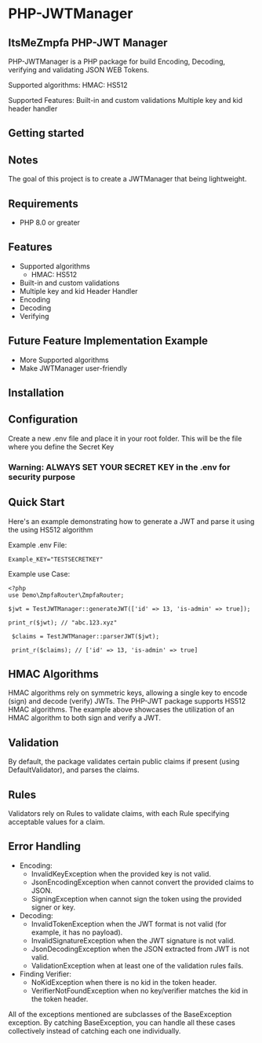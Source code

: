 # PHP-JWTManager

## ItsMeZmpfa PHP-JWT Manager
PHP-JWTManager is a PHP package for build Encoding, Decoding, verifying and validating JSON WEB Tokens.

Supported algorithms:
    HMAC: HS512

Supported Features:
Built-in and custom validations
Multiple key and kid header handler

## Getting started

## Notes

The goal of this project is to create a JWTManager that being lightweight.

## Requirements
- PHP 8.0 or greater

## Features
- Supported algorithms
  - HMAC: HS512
- Built-in and custom validations
- Multiple key and kid Header Handler
- Encoding
- Decoding
- Verifying

## Future Feature Implementation Example
- More Supported algorithms
- Make JWTManager user-friendly

## Installation

## Configuration
Create a new .env file and place it in your root folder. This will be the file where you define the Secret Key

### Warning: ALWAYS SET YOUR SECRET KEY in the .env for security purpose

## Quick Start
Here's an example demonstrating how to generate a JWT and parse it using the using HS512 algorithm

Example .env File:
```
Example_KEY="TESTSECRETKEY"
```
Example use Case:
```
<?php
use Demo\ZmpfaRouter\ZmpfaRouter;

$jwt = TestJWTManager::generateJWT(['id' => 13, 'is-admin' => true]);

print_r($jwt); // "abc.123.xyz"

 $claims = TestJWTManager::parserJWT($jwt);
 
 print_r($claims); // ['id' => 13, 'is-admin' => true]
```

## HMAC Algorithms

HMAC algorithms rely on symmetric keys, allowing a single key to encode (sign) and decode (verify) JWTs. The PHP-JWT package supports HS512 HMAC algorithms. The example above showcases the utilization of an HMAC algorithm to both sign and verify a JWT.

## Validation
By default, the package validates certain public claims if present (using DefaultValidator), and parses the claims.
## Rules

Validators rely on Rules to validate claims, with each Rule specifying acceptable values for a claim.



## Error Handling

- Encoding:
  - InvalidKeyException when the provided key is not valid.
  - JsonEncodingException when cannot convert the provided claims to JSON.
  - SigningException when cannot sign the token using the provided signer or key.
- Decoding:
  - InvalidTokenException when the JWT format is not valid (for example, it has no payload).
  - InvalidSignatureException when the JWT signature is not valid.
  - JsonDecodingException when the JSON extracted from JWT is not valid.
  - ValidationException when at least one of the validation rules fails.
- Finding Verifier:
  - NoKidException when there is no kid in the token header.
  - VerifierNotFoundException when no key/verifier matches the kid in the token header.

All of the exceptions mentioned are subclasses of the BaseException exception. By catching BaseException, you can handle all these cases collectively instead of catching each one individually.